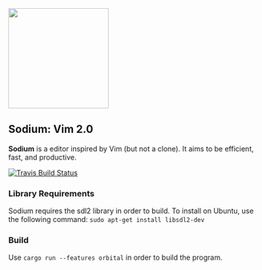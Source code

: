 
<img src="https://raw.githubusercontent.com/redox-os/redox/master/img/Sodium_logo.png" height="200" />

## Sodium: Vim 2.0

**Sodium** is a editor inspired by Vim (but not a clone). It aims to be efficient, fast, and productive.

[![Travis Build Status](https://travis-ci.org/redox-os/sodium.svg?branch=master)](https://travis-ci.org/redox-os/sodium)

### Library Requirements

Sodium requires the sdl2 library in order to build.
To install on Ubuntu, use the following command: `sudo apt-get install libsdl2-dev`

### Build

Use `cargo run --features orbital` in order to build the program.
